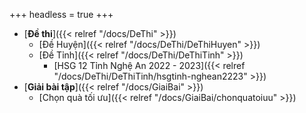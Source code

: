 +++
headless = true
+++

- [**Đề thi**]({{< relref "/docs/DeThi" >}})
  - [Đề Huyện]({{< relref "/docs/DeThi/DeThiHuyen" >}})
  - [Đề Tỉnh]({{< relref "/docs/DeThi/DeThiTinh" >}})
    - [HSG 12 Tỉnh Nghệ An 2022 - 2023]({{< relref "/docs/DeThi/DeThiTinh/hsgtinh-nghean2223" >}})
- [**Giải bài tập**]({{< relref "/docs/GiaiBai" >}})
  - [Chọn quà tối ưu]({{< relref "/docs/GiaiBai/chonquatoiuu" >}})
